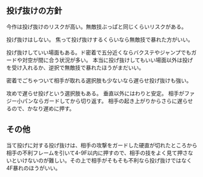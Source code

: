 ## 投げ抜けの方針

今作は投げ抜けのリスクが高い。無敵技ぶっぱと同じくらいリスクがある。

投げ抜けはしない。
焦って投げ抜けするくらいなら無敵技で暴れた方がいい。

投げ抜けしていい場面もある。ド密着で五分近くならバクステやジャンプでもガードや対空が間に合う状況が多い。
本当に投げ抜けしてもいい場面以外は投げを受け入れるか、逆択で無敵技で暴れたほうがまだいい。

密着でごちゃついて相手が取れる選択肢も少ないなら遅らせ投げ抜けも強い。

攻めで遅らせ投げという選択肢もある。
垂直以外にはわりと安定。
相手がファジー小パンならガードしてから切り返す。
相手の起き上がりからさらに遅らせるので、かなり遅めに押す。

## その他

当て投げに対する投げ抜けは、相手の攻撃をガードした硬直が切れたところから相手の不利フレームを引いて4-9F以内に押すので、相手の技をよく見て押さないといけないのが難しい。その上で相手がそもそも不利なら投げ抜けではなく4F暴れのほうがいい。
